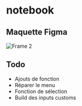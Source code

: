 # notebook

## Maquette Figma

![Frame 2](https://user-images.githubusercontent.com/35542432/154611485-98f65d82-0dd8-40f3-9871-26975ebc8485.png)

## Todo

- Ajouts de fonction
- Réparer le menu
- Fonction de sélection
- Build des inputs customs

